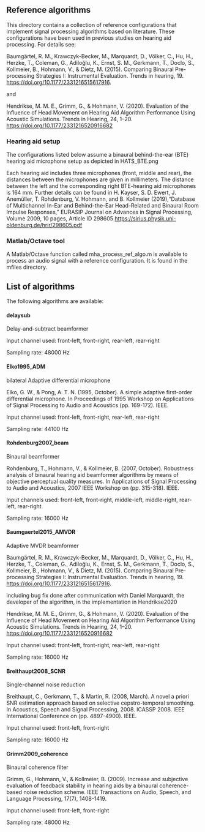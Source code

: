 ## Reference algorithms

This directory contains a collection of reference configurations that
implement signal processing algorithms based on literature. These
configurations have been used in previous studies on hearing aid 
processing. For details see:

Baumgärtel, R. M., Krawczyk-Becker, M., Marquardt, D., Völker, C.,
Hu, H., Herzke, T., Coleman, G., Adiloğlu, K., Ernst, S. M., Gerkmann, T., 
Doclo, S., Kollmeier, B., Hohmann, V., & Dietz, M. (2015). Comparing 
Binaural Pre-processing Strategies I: Instrumental Evaluation. Trends 
in hearing, 19.  
https://doi.org/10.1177/2331216515617916.

and

Hendrikse, M. M. E., Grimm, G., & Hohmann, V. (2020). Evaluation of
the Influence of Head Movement on Hearing Aid Algorithm Performance
Using Acoustic Simulations. Trends in Hearing, 24, 1–20. 
https://doi.org/10.1177/2331216520916682


### Hearing aid setup

The configurations listed below assume a binaural behind-the-ear (BTE)
hearing aid microphone setup as depicted in HATS_BTE.png

Each hearing aid includes three microphones (front, middle and rear),
the distances between the microphones are given in millimeters.
The distance between the left and the corresponding right BTE-hearing
 aid microphones is 164 mm. Further details can be found in 
H. Kayser, S. D. Ewert, J. Anemüller, T. Rohdenburg, V. Hohmann, and 
B. Kollmeier (2019),“Database of Multichannel In-Ear and Behind-the-Ear 
Head-Related and Binaural Room Impulse Responses,” EURASIP Journal
on Advances in Signal Processing, Volume 2009, 10 pages, Article ID 298605
https://sirius.physik.uni-oldenburg.de/hrir/298605.pdf

### Matlab/Octave tool

A Matlab/Octave function called mha_process_ref_algo.m is available
to process an audio signal with a reference configuration. It is found 
in the mfiles directory.

## List of algorithms

The following algorithms are available:

#### delaysub
Delay-and-subtract beamformer

Input channel used:
front-left, front-right, rear-left, rear-right

Sampling rate: 48000 Hz


#### Elko1995_ADM

bilateral Adaptive differential microphone

Elko, G. W., & Pong, A. T. N. (1995, October). A simple adaptive
first-order differential microphone. In Proceedings of 1995 Workshop
on Applications of Signal Processing to Audio and Acoustics
(pp. 169-172). IEEE.

Input channel used:
front-left, front-right, rear-left, rear-right

Sampling rate: 44100 Hz


#### Rohdenburg2007_beam

Binaural beamformer

Rohdenburg, T., Hohmann, V., & Kollmeier, B. (2007,
October). Robustness analysis of binaural hearing aid beamformer
algorithms by means of objective perceptual quality measures. In
Applications of Signal Processing to Audio and Acoustics, 2007 IEEE
Workshop on (pp. 315-318). IEEE.

Input channels used:
front-left, front-right, middle-left, middle-right, rear-left, rear-right

Sampling rate: 16000 Hz


#### Baumgaertel2015_AMVDR

Adaptive MVDR beamformer

Baumgärtel, R. M., Krawczyk-Becker, M., Marquardt, D., Völker, C.,
Hu, H., Herzke, T., Coleman, G., Adiloğlu, K., Ernst, S. M., Gerkmann, T., 
Doclo, S., Kollmeier, B., Hohmann, V., & Dietz, M. (2015). Comparing 
Binaural Pre-processing Strategies I: Instrumental Evaluation. Trends 
in hearing, 19.  
https://doi.org/10.1177/2331216515617916.

including bug fix done after communication with Daniel Marquardt,
the developer of the algorithm, in the implementation in Hendrikse2020

Hendrikse, M. M. E., Grimm, G., & Hohmann, V. (2020). Evaluation of
the Influence of Head Movement on Hearing Aid Algorithm Performance
Using Acoustic Simulations. Trends in Hearing, 24, 1–20. 
https://doi.org/10.1177/2331216520916682

Input channel used:
front-left, front-right, rear-left, rear-right

Sampling rate: 16000 Hz


#### Breithaupt2008_SCNR

Single-channel noise reduction

Breithaupt, C., Gerkmann, T., & Martin, R. (2008, March). A novel a
priori SNR estimation approach based on selective cepstro-temporal
smoothing. In Acoustics, Speech and Signal Processing, 2008. ICASSP
2008. IEEE International Conference on (pp. 4897-4900). IEEE.

Input channel used:
front-left, front-right

Sampling rate: 16000 Hz


#### Grimm2009_coherence

Binaural coherence filter

Grimm, G., Hohmann, V., & Kollmeier, B. (2009). Increase and
subjective evaluation of feedback stability in hearing aids by a
binaural coherence-based noise reduction scheme. IEEE Transactions
on Audio, Speech, and Language Processing, 17(7), 1408-1419.

Input channel used:
front-left, front-right

Sampling rate: 48000 Hz
